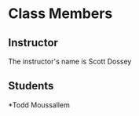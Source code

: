 # Class Members

## Instructor

The instructor's name is Scott Dossey

## Students

*Todd Moussallem